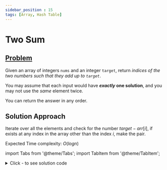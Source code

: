 ```yaml
---
sidebar_position : 15
tags: [Array, Hash Table]
---
```


# Two Sum

## [Problem](https://leetcode.com/problems/two-sum/)

<p>Given an array of integers <code>nums</code>&nbsp;and an integer <code>target</code>, return <em>indices of the two numbers such that they add up to <code>target</code></em>.</p>

<p>You may assume that each input would have <strong><em>exactly</em> one solution</strong>, and you may not use the <em>same</em> element twice.</p>

<p>You can return the answer in any order.</p>

## Solution Approach

Iterate over all the elements and check for the number $target - arr[i]$, if exists at any index in the array other than the index $i$, make the pair.

Expected Time complexity: $O(logn)$

import Tabs from '@theme/Tabs';
import TabItem from '@theme/TabItem';

<details><summary>Click - to see solution code</summary>

<Tabs>
<TabItem value="cpp" label="C++">

```cpp
class Solution {
public:
    vector<int> twoSum(vector<int>& nums, int target) {
        int n = nums.size();
        unordered_map<int, vector<int>> mp;
        vector<int> ans(2);
        for(int i = 0; i < n; i++){
            mp[nums[i]].push_back(i);
        }
        for(int i = 0; i < n; i++){
            for(int j = 0; j < mp[target - nums[i]].size(); j++){
                if(mp[target - nums[i]][j] != i){
                    ans = {i, mp[target - nums[i]][j]};
                    return ans;
                }
            }
        }
        return ans;
    }
};
```
</TabItem>
</Tabs>

</details>
